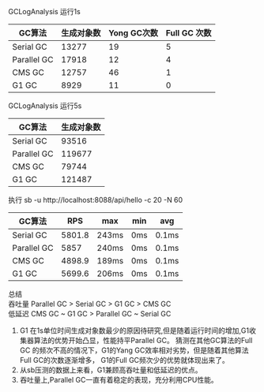 GCLogAnalysis 运行1s    

GC算法 | 生成对象数 | Yong GC次数 | Full GC 次数 |
---- | --- | --- | --- |
Serial GC | 13277 | 19 | 5 | 
Parallel GC | 17918 | 12 | 4 | 
CMS GC | 12757 | 46 | 1 | 
G1 GC | 8929 | 11 | 0 | 

GCLogAnalysis 运行5s   

GC算法 | 生成对象数 |
---- | --- | 
Serial GC | 93516 
Parallel GC | 119677 
CMS GC | 79744 
G1 GC | 121487 

执行 sb -u http://localhost:8088/api/hello -c 20 -N 60  

GC算法 | RPS | max | min | avg |
---- | --- | --- | --- | --- |
Serial GC | 5801.8 | 243ms | 0ms | 0.1ms |
Parallel GC | 5857 | 240ms | 0ms | 0.1ms |
CMS GC | 4898.9 | 189ms | 0ms | 0.1ms |
G1 GC | 5699.6 | 206ms | 0ms | 0.1ms |

总结   
吞吐量 Parallel GC > Serial GC > G1 GC > CMS GC  
低延迟 CMS GC ~ G1 GC > Parallel GC ~ Serial GC  

1. G1 在1s单位时间生成对象数最少的原因待研究,但是随着运行时间的增加,G1收集器算法的优势开始凸显，性能持平Parallel GC。
猜测在其他GC算法的Full GC 的频次不高的情况下，G1的Yang GC效率相对劣势，但是随着其他算法Full GC的次数逐渐增多，
G1的Full GC频次少的优势就体现出来了。
2. 从sb压测的数据上来看，G1兼顾高吞吐量和低延迟的优点。
3. 吞吐量上,Parallel GC一直有着稳定的表现，充分利用CPU性能。
